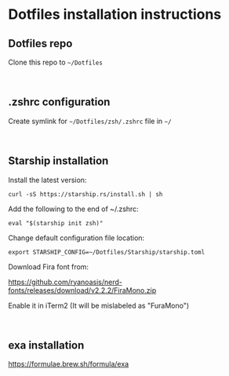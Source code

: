 # Dotfiles installation instructions

## Dotfiles repo

Clone this repo to `~/Dotfiles`

&ensp;

## .zshrc configuration

Create symlink for `~/Dotfiles/zsh/.zshrc` file in `~/`

&ensp;

## Starship installation

Install the latest version:

`curl -sS https://starship.rs/install.sh | sh`

Add the following to the end of ~/.zshrc:

`eval "$(starship init zsh)"`

Change default configuration file location:

`export STARSHIP_CONFIG=~/Dotfiles/Starship/starship.toml`

Download Fira font from:

https://github.com/ryanoasis/nerd-fonts/releases/download/v2.2.2/FiraMono.zip

Enable it in iTerm2 (It will be mislabeled as "FuraMono")

&ensp;

## exa installation

https://formulae.brew.sh/formula/exa
